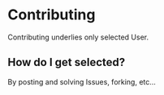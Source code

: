 # Contributing

Contributing underlies only selected User.

## How do I get selected?

By posting and solving Issues, forking, etc...
